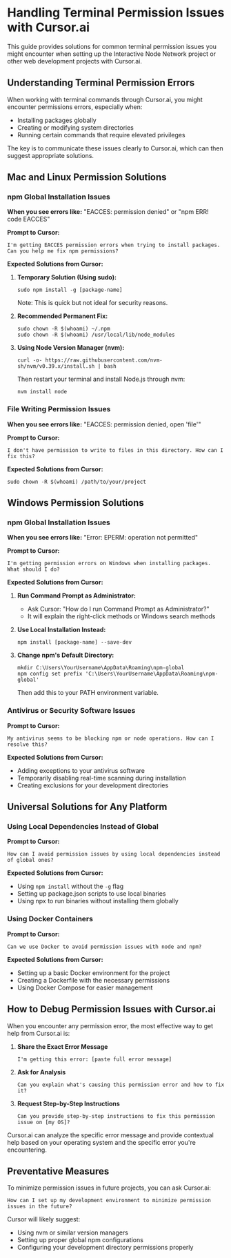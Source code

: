 # Handling Terminal Permission Issues with Cursor.ai

This guide provides solutions for common terminal permission issues you might encounter when setting up the Interactive Node Network project or other web development projects with Cursor.ai.

## Understanding Terminal Permission Errors

When working with terminal commands through Cursor.ai, you might encounter permissions errors, especially when:
- Installing packages globally
- Creating or modifying system directories
- Running certain commands that require elevated privileges

The key is to communicate these issues clearly to Cursor.ai, which can then suggest appropriate solutions.

## Mac and Linux Permission Solutions

### npm Global Installation Issues

**When you see errors like:** "EACCES: permission denied" or "npm ERR! code EACCES"

**Prompt to Cursor:**
```
I'm getting EACCES permission errors when trying to install packages. Can you help me fix npm permissions?
```

**Expected Solutions from Cursor:**

1. **Temporary Solution (Using sudo):**
   ```
   sudo npm install -g [package-name]
   ```
   Note: This is quick but not ideal for security reasons.

2. **Recommended Permanent Fix:**
   ```
   sudo chown -R $(whoami) ~/.npm
   sudo chown -R $(whoami) /usr/local/lib/node_modules
   ```

3. **Using Node Version Manager (nvm):**
   ```
   curl -o- https://raw.githubusercontent.com/nvm-sh/nvm/v0.39.x/install.sh | bash
   ```
   Then restart your terminal and install Node.js through nvm:
   ```
   nvm install node
   ```

### File Writing Permission Issues

**When you see errors like:** "EACCES: permission denied, open 'file'"

**Prompt to Cursor:**
```
I don't have permission to write to files in this directory. How can I fix this?
```

**Expected Solutions from Cursor:**
```
sudo chown -R $(whoami) /path/to/your/project
```

## Windows Permission Solutions

### npm Global Installation Issues

**When you see errors like:** "Error: EPERM: operation not permitted"

**Prompt to Cursor:**
```
I'm getting permission errors on Windows when installing packages. What should I do?
```

**Expected Solutions from Cursor:**

1. **Run Command Prompt as Administrator:**
   - Ask Cursor: "How do I run Command Prompt as Administrator?"
   - It will explain the right-click methods or Windows search methods

2. **Use Local Installation Instead:**
   ```
   npm install [package-name] --save-dev
   ```

3. **Change npm's Default Directory:**
   ```
   mkdir C:\Users\YourUsername\AppData\Roaming\npm-global
   npm config set prefix 'C:\Users\YourUsername\AppData\Roaming\npm-global'
   ```
   Then add this to your PATH environment variable.

### Antivirus or Security Software Issues

**Prompt to Cursor:**
```
My antivirus seems to be blocking npm or node operations. How can I resolve this?
```

**Expected Solutions from Cursor:**
- Adding exceptions to your antivirus software
- Temporarily disabling real-time scanning during installation
- Creating exclusions for your development directories

## Universal Solutions for Any Platform

### Using Local Dependencies Instead of Global

**Prompt to Cursor:**
```
How can I avoid permission issues by using local dependencies instead of global ones?
```

**Expected Solutions from Cursor:**
- Using `npm install` without the `-g` flag
- Setting up package.json scripts to use local binaries
- Using npx to run binaries without installing them globally

### Using Docker Containers

**Prompt to Cursor:**
```
Can we use Docker to avoid permission issues with node and npm?
```

**Expected Solutions from Cursor:**
- Setting up a basic Docker environment for the project
- Creating a Dockerfile with the necessary permissions
- Using Docker Compose for easier management

## How to Debug Permission Issues with Cursor.ai

When you encounter any permission error, the most effective way to get help from Cursor.ai is:

1. **Share the Exact Error Message**
   ```
   I'm getting this error: [paste full error message]
   ```

2. **Ask for Analysis**
   ```
   Can you explain what's causing this permission error and how to fix it?
   ```

3. **Request Step-by-Step Instructions**
   ```
   Can you provide step-by-step instructions to fix this permission issue on [my OS]?
   ```

Cursor.ai can analyze the specific error message and provide contextual help based on your operating system and the specific error you're encountering.

## Preventative Measures

To minimize permission issues in future projects, you can ask Cursor.ai:

```
How can I set up my development environment to minimize permission issues in the future?
```

Cursor will likely suggest:
- Using nvm or similar version managers
- Setting up proper global npm configurations
- Configuring your development directory permissions properly
